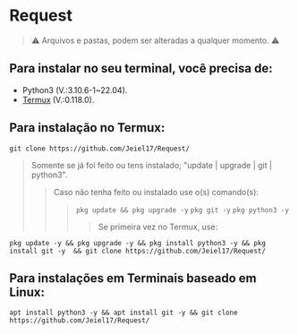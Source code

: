 # Request
> ⚠️ Arquivos e pastas, podem ser alteradas a qualquer momento. ⚠️

## Para instalar no seu terminal, você precisa de:

- Python3 (V.:3.10.6-1~22.04).
- [Termux](https://termux.dev/en/) (V.:0.118.0).

## Para instalação no Termux:

```
git clone https://github.com/Jeiel17/Request/
```
> Somente se já foi feito ou tens instalado; "update | upgrade | git | python3".
>> Caso não tenha feito ou instalado use o(s) comando(s):
>>>```pkg update && pkg upgrade -y```
```pkg git -y```
```pkg python3 -y```
>>>> Se primeira vez no Termux, use:
```
pkg update -y && pkg upgrade -y && pkg install python3 -y && pkg install git -y  && git clone https://github.com/Jeiel17/Request/
```

## Para instalações em Terminais baseado em Linux:

```
apt install python3 -y && apt install git -y && git clone https://github.com/Jeiel17/Request/
```
